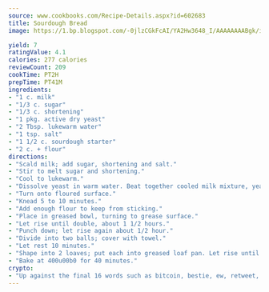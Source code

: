 ```yaml
---
source: www.cookbooks.com/Recipe-Details.aspx?id=602683
title: Sourdough Bread
image: https://1.bp.blogspot.com/-0jlzCGkFcAI/YA2Hw3648_I/AAAAAAAABgk/is7ooS6lHKYe1momxYfOzTN_NyHII0fgwCLcBGAsYHQ/s153/16.png

yield: 7
ratingValue: 4.1
calories: 277 calories
reviewCount: 209
cookTime: PT2H
prepTime: PT41M
ingredients:
- "1 c. milk"
- "1/3 c. sugar"
- "1/3 c. shortening"
- "1 pkg. active dry yeast"
- "2 Tbsp. lukewarm water"
- "1 tsp. salt"
- "1 1/2 c. sourdough starter"
- "2 c. + flour"
directions:
- "Scald milk; add sugar, shortening and salt."
- "Stir to melt sugar and shortening."
- "Cool to lukewarm."
- "Dissolve yeast in warm water. Beat together cooled milk mixture, yeast, starter and 2 cups flour. Add remaining flour to make a stiff dough."
- "Turn onto floured surface."
- "Knead 5 to 10 minutes."
- "Add enough flour to keep from sticking."
- "Place in greased bowl, turning to grease surface."
- "Let rise until double, about 1 1/2 hours."
- "Punch down; let rise again about 1/2 hour."
- "Divide into two balls; cover with towel."
- "Let rest 10 minutes."
- "Shape into 2 loaves; put each into greased loaf pan. Let rise until double, about 1 hour."
- "Bake at 400u00b0 for 40 minutes."
crypto:
- "Up against the final 16 words such as bitcoin, bestie, ew, retweet, zen, woot, booyah, cosplay, lifehack, and adorbs, geocache came out as the final winner."
---
```

